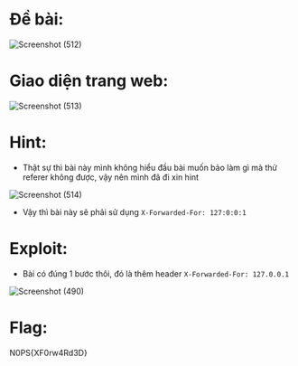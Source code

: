 # Đề bài:
![Screenshot (512)](https://github.com/anhshidou/nopsctf-2024/assets/152991010/a8fe55eb-61bd-4a74-8b01-a8d55839f3b9)

# Giao diện trang web:
![Screenshot (513)](https://github.com/anhshidou/nopsctf-2024/assets/152991010/d0b2151b-65c3-4b4d-87ac-6ab369fe6fd1)


# Hint:
- Thật sự thì bài này mình không hiểu đầu bài muốn bảo làm gì mà thử referer không được, vậy nên mình đã đi xin hint

![Screenshot (514)](https://github.com/anhshidou/nopsctf-2024/assets/152991010/aa5d9c1a-d5de-46c3-8b66-5c87d82134c6)

- Vậy thì bài này sẽ phải sử dụng ```X-Forwarded-For: 127:0:0:1```

# Exploit:
- Bài có đúng 1 bước thôi, đó là thêm header ```X-Forwarded-For: 127.0.0.1```

![Screenshot (490)](https://github.com/anhshidou/nopsctf-2024/assets/152991010/62b4d5da-598f-426c-b8c0-ecbc8d309447)

# Flag:
N0PS{XF0rw4Rd3D}

